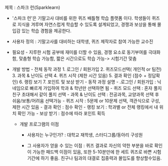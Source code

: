 
제목 : 스파크 런(Sparklearn)

- '스파크 런'은 기말고사 대비를 위한 퀴즈 배틀형 학습 플랫폼 이다. 학생들이 퀴즈로 지식을 겨루며 자연스럽게 학습할 수 있도록 설계되었고, 경쟁과 보상을 통해 몰입감 있는 학습 경험을 제공한다.
-  사용자 정의 : 기말고사를 대비하는 대학생, 퀴즈 제작자로 참여 가능한 교수진

- 필요성
		- 지루한 시험 공부에 재미를 더할 수 있음, 경쟁 요소로 동기부여를 극대화 함, 맞춤형 학습 가능함, 짧은 시간으로도 학습 가능-> 시험기간 맞춤
- 개발 방법
		- 전체 동작 과정
			1. 로그인 / 회원가입
			2. 퀴즈모드선택( 개인적 or 팀전)
			3. 과목 & 난이도 선택
			4. 퀴즈 시작 (제한 시간 있음)
			5. 결과 확인 (점수 + 정답확인)
			6. 랭킹 보기
			7. 포인트 및 보상 받기
		- 동작 과정 설명
		    - .로그인 / 회원가입 : 닉네임으로 빠르게 가입하여 학과 & 학년만 선택하면 됨
			- 퀴즈 모드 선택 : 혼자 풀지 친구 초대해서 같이 풀지 선택
			- 과목 & 난이도 선택 : 전공과목, 교양과목 선택 후 쉬움/보통/어려움 선택가능
			- 퀴즈 시작 : 5문제 or 10문제 선택, 객관식으로 구성, 제한 시간 있음
			- 결과 확인 : 점수 확인
			- 랭킹 보기 : 학과별 or 전체 랭킹에서 내 위치 확인 가능
			- 보상 받기 : 점수에 따라 포인트 획득
	
	- 개발 프로그램의 이점
		 -   사용자는 누구인가?  : 대학교 재학생, 스터디그룹/동아리 구성원
		 
		 - 그 사용자가 얻을 수 있는 이점 : 퀴즈 결과로 자신의 약한 부분을 바로 확인이 가능한 패드백 이점이 있음, 또한 5-10분만에 한 세트 퀴즈로 바쁜 시험기간에 하기 좋음. 친구나 팀과의 대결로 집중력과 몰입도를 향상할수있음.


